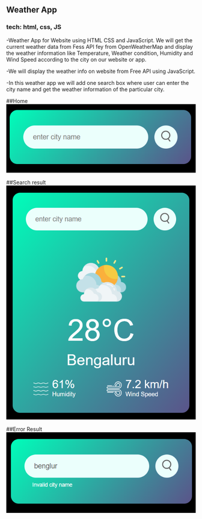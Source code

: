 ## Weather App
### tech: html, css, JS
-Weather App for Website using HTML CSS and JavaScript. We will get the current weather data from Fess API fey from OpenWeatherMap and display the weather information like Temperature,  Weather condition, Humidity and Wind Speed according to the city on our website or app.

-We will display the weather info on website from Free API using JavaScript.

-In this weather app we will add one search box where user can enter the city name and get the weather information of the particular city.

##Home
![Alt text](Weather_app_home.PNG)


##Search result
![Alt text](Weather_app.PNG)


##Error Result
![Alt text](Weather_app_error.PNG)
